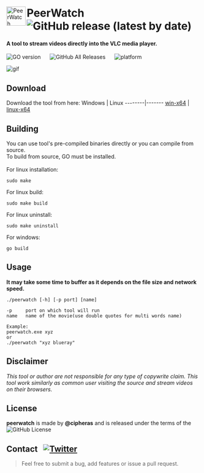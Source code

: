 <div>
<img align="left" src="../assets/peerwatch.ico?raw=true" alt="PeerWatch" width="50px" height="50px" />

# PeerWatch &nbsp; ![GitHub release (latest by date)](https://img.shields.io/github/v/release/cipheras/peerwatch?style=flat-square&logo=superuser) 
  
</div>
  
#### A tool to stream videos directly into the VLC media player.

![GO version](https://img.shields.io/github/go-mod/go-version/cipheras/peerwatch?style=flat-square&color=blue)
&nbsp;&nbsp;&nbsp;&nbsp;
![GitHub All Releases](https://img.shields.io/github/downloads/cipheras/peerwatch/total?style=flat-square&color=darkgreen)
&nbsp;&nbsp;&nbsp;&nbsp;
![platform](https://img.shields.io/badge/dynamic/json?url=https://jsonkeeper.com/b/KNO7&label=platform&query=platform&style=flat-square&labelColor=grey&color=purple)

![gif](../assets/screen.gif?raw=true)


## Download
Download the tool from here:
Windows | Linux
--------|-------
[win-x64](https://github.com/cipheras/peerwatch/releases/download/v2.0/peerwatch-x64.zip) | [linux-x64](https://github.com/cipheras/peerwatch/releases/download/v2.0/peerwatch-x64)


## Building
You can use tool's pre-compiled binaries directly or you can compile from source.<br>
To build from source, GO must be installed.<br><br>
For linux installation:
```
sudo make
```
For linux build:
```
sudo make build
```
For linux uninstall:
```
sudo make uninstall
```
For windows:
```
go build
```


## Usage
**It may take some time to buffer as it depends on the file size and network speed.**
```
./peerwatch [-h] [-p port] [name]

-p     port on which tool will run
name   name of the movie(use double quotes for multi words name)

Example:
peerwatch.exe xyz
or
./peerwatch "xyz blueray"
```

## Disclaimer
*This tool or author are not responsible for any type of copywrite claim. This tool work similarly as common user visiting the source and stream videos on their browsers.*

## License
**peerwatch** is made by **@cipheras** and is released under the terms of the &nbsp;![GitHub License](https://img.shields.io/github/license/cipheras/peerwatch?color=darkgreen)


## Contact &nbsp; [![Twitter](https://img.shields.io/twitter/url?style=social&url=https%3A%2F%2Fgithub.com%2Fcipheras%2Fpeerwatch&label=Tweet)](https://twitter.com/intent/tweet?text=Hi:&url=https%3A%2F%2Fgithub.com%2Fcipheras%2Fpeerwatch)
> Feel free to submit a bug, add features or issue a pull request.

